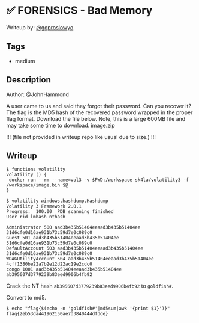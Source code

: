 # ✅ FORENSICS - Bad Memory

Writeup by: [@goproslowyo](https://github.com/goproslowyo)

## Tags

- medium

## Description

Author: @JohnHammond

A user came to us and said they forgot their password. Can you recover it? The flag is the MD5 hash of the recovered password wrapped in the proper flag format.  Download the file below. Note, this is a large 600MB file and may take some time to download.   image.zip

  !!! (file not provided in writeup repo like usual due to size.) !!!

## Writeup

```shell
$ functions volatility
volatility () {
 docker run --rm --name=vol3 -v $PWD:/workspace sk4la/volatility3 -f /workspace/image.bin $@
}

$ volatility windows.hashdump.Hashdump
Volatility 3 Framework 2.0.1
Progress:  100.00  PDB scanning finished
User rid lmhash nthash

Administrator 500 aad3b435b51404eeaad3b435b51404ee 31d6cfe0d16ae931b73c59d7e0c089c0
Guest 501 aad3b435b51404eeaad3b435b51404ee 31d6cfe0d16ae931b73c59d7e0c089c0
DefaultAccount 503 aad3b435b51404eeaad3b435b51404ee 31d6cfe0d16ae931b73c59d7e0c089c0
WDAGUtilityAccount 504 aad3b435b51404eeaad3b435b51404ee 4cff1380be22a7b2e12d22ac19e2cdc0
congo 1001 aad3b435b51404eeaad3b435b51404ee ab395607d3779239b83eed9906b4fb92
```

Crack the NT hash `ab395607d3779239b83eed9906b4fb92` to `goldfish#`.

Convert to md5.

```shell
$ echo "flag{$(echo -n 'goldfish#'|md5sum|awk '{print $1}')}"
flag{2eb53da441962150ae7d3840444dfdde}
```
